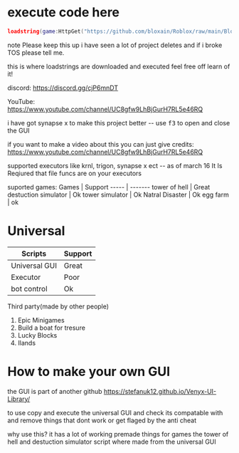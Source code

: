 # execute code here

```lua
loadstring(game:HttpGet("https://github.com/bloxain/Roblox/raw/main/Bloxhub.Lua"))()
```
note Please keep this up i have seen a lot of project deletes and if i broke TOS please tell me.

this is where loadstrings are downloaded and executed feel free off learn of it!

discord: https://discord.gg/cjP6mnDT

YouTube: https://www.youtube.com/channel/UC8gfw9LhBjGurH7RL5e46RQ

i have got synapse x to make this project better -- use <kbd>f3</kbd> to open and close the GUI

if you want to make a video about this you can just give credits: https://www.youtube.com/channel/UC8gfw9LhBjGurH7RL5e46RQ

supported executors like krnl, trigon, synapse x ect -- as of march 16 It Is Reqiured that file funcs are on your executors

suported games:
Games | Support
----- | -------
tower of hell | Great
destuction simulator | Ok
tower simulator | Ok
Natral Disaster | Ok
egg farm | ok

# Universal
Scripts | Support
----- | -------
Universal GUI | Great
Executor | Poor
bot control | Ok

Third party(made by other people)

1. Epic Minigames
2. Build a boat for tresure
3. Lucky Blocks
4. Ilands

# How to make your own GUI


the GUI is part of another github https://stefanuk12.github.io/Venyx-UI-Library/

to use copy and execute the universal GUI and check its compatable with and remove things that dont work or get flaged by the anti cheat

why use this?
it has a lot of working premade things for games the tower of hell and destuction simulator script where made from the universal GUI
